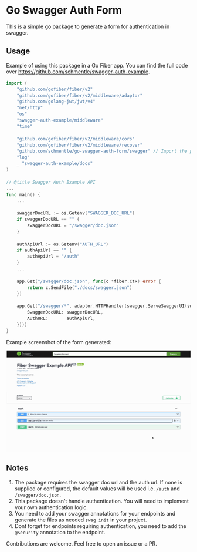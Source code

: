 # Go Swagger Auth Form

This is a simple go package to generate a form for authentication in swagger.

## Usage

Example of using this package in a Go Fiber app. You can find the full code over https://github.com/schmentle/swagger-auth-example.

```go  
import (
	"github.com/gofiber/fiber/v2"
	"github.com/gofiber/fiber/v2/middleware/adaptor"
	"github.com/golang-jwt/jwt/v4"
	"net/http"
	"os"
	"swagger-auth-example/middleware"
	"time"

	"github.com/gofiber/fiber/v2/middleware/cors"
	"github.com/gofiber/fiber/v2/middleware/recover"
	"github.com/schmentle/go-swagger-auth-form/swagger" // Import the package
	"log"
	_ "swagger-auth-example/docs"
)

// @title Swagger Auth Example API
...
func main() {
    ...
	
    swaggerDocURL := os.Getenv("SWAGGER_DOC_URL")
    if swaggerDocURL == "" {
        swaggerDocURL = "/swagger/doc.json"
    }
    
    authApiUrl := os.Getenv("AUTH_URL")
    if authApiUrl == "" {
        authApiUrl = "/auth"
    }
    ...

    app.Get("/swagger/doc.json", func(c *fiber.Ctx) error {
        return c.SendFile("./docs/swagger.json")
    })

    app.Get("/swagger/*", adaptor.HTTPHandler(swagger.ServeSwaggerUI(swagger.SwaggerConfig{
        SwaggerDocURL: swaggerDocURL,
        AuthURL:       authApiUrl,
    })))
}
```

Example screenshot of the form generated:

![Local image](./images/b6563fee-2455-4b00-808e-f0d64828d717.gif)

## Notes
1. The package requires the swagger doc url and the auth url.
   If none is supplied or configured, the default values will be used i.e. `/auth` and `/swagger/doc.json`.
2. This package doesn't handle authentication. You will need to implement your own authentication logic.
3. You need to add your swagger annotations for your endpoints and generate the files as needed `swag init` in your project.
4. Dont forget for endpoints requiring authentication, you need to add the `@Security` annotation to the endpoint.

Contributions are welcome. Feel free to open an issue or a PR.
